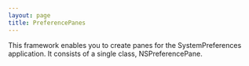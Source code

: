 ```yaml
---
layout: page
title: PreferencePanes
---
```




This framework enables you to create panes for the SystemPreferences application. It consists of a single class, NSPreferencePane.

